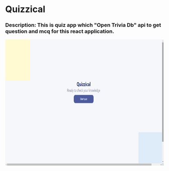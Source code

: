 <h1>Quizzical</h1>

<h3><b>Description: </b> This is quiz app which "Open Trivia Db" api to get question and mcq for this react application.</h3>

<img src="https://github.com/Deepanshu12k/Quizzical_React/blob/master/public/welcomePage.png" alt="Welcome" width="600" height="400">
